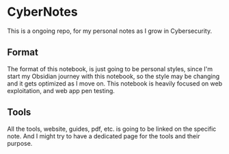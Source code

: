 # CyberNotes
This is a ongoing repo, for my personal notes as I grow in Cybersecurity.

## Format
The format of this notebook, is just going to be personal styles, since I'm start my Obsidian journey with this notebook, so the style may be changing and it gets optimized as I move on.
This notebook is heavily focused on web exploitation, and web app pen testing.

## Tools
All the tools, website, guides, pdf, etc. is going to be linked on the specific note. And I might try to have a dedicated page for the tools and their purpose.